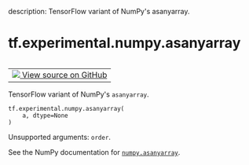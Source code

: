 description: TensorFlow variant of NumPy's asanyarray.

<div itemscope itemtype="http://developers.google.com/ReferenceObject">
<meta itemprop="name" content="tf.experimental.numpy.asanyarray" />
<meta itemprop="path" content="Stable" />
</div>

# tf.experimental.numpy.asanyarray

<!-- Insert buttons and diff -->

<table class="tfo-notebook-buttons tfo-api nocontent" align="left">
<td>
  <a target="_blank" href="https://github.com/tensorflow/tensorflow/blob/r2.4/tensorflow/python/ops/numpy_ops/np_array_ops.py#L249-L251">
    <img src="https://www.tensorflow.org/images/GitHub-Mark-32px.png" />
    View source on GitHub
  </a>
</td>
</table>



TensorFlow variant of NumPy's `asanyarray`.

<pre class="devsite-click-to-copy prettyprint lang-py tfo-signature-link">
<code>tf.experimental.numpy.asanyarray(
    a, dtype=None
)
</code></pre>



<!-- Placeholder for "Used in" -->

Unsupported arguments: `order`.

See the NumPy documentation for [`numpy.asanyarray`](https://numpy.org/doc/1.16/reference/generated/numpy.asanyarray.html).